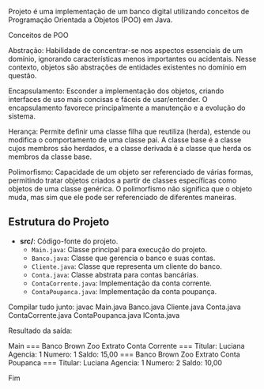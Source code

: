 Projeto é uma implementação de um banco digital utilizando conceitos de Programação Orientada a Objetos (POO) em Java.

Conceitos de POO

Abstração: Habilidade de concentrar-se nos aspectos essenciais de um domínio, ignorando características menos importantes ou acidentais. Nesse contexto, objetos são abstrações de entidades existentes no domínio em questão.

Encapsulamento: Esconder a implementação dos objetos, criando interfaces de uso mais concisas e fáceis de usar/entender. O encapsulamento favorece principalmente a manutenção e a evolução do sistema.

Herança: Permite definir uma classe filha que reutiliza (herda), estende ou modifica o comportamento de uma classe pai. A classe base é a classe cujos membros são herdados, e a classe derivada é a classe que herda os membros da classe base.

Polimorfismo: Capacidade de um objeto ser referenciado de várias formas, permitindo tratar objetos criados a partir de classes específicas como objetos de uma classe genérica. O polimorfismo não significa que o objeto muda, mas sim que ele pode ser referenciado de diferentes maneiras.

## Estrutura do Projeto

- **src/**: Código-fonte do projeto.
  - `Main.java`: Classe principal para execução do projeto.
  - `Banco.java`: Classe que gerencia o banco e suas contas.
  - `Cliente.java`: Classe que representa um cliente do banco.
  - `Conta.java`: Classe abstrata para contas bancárias.
  - `ContaCorrente.java`: Implementação da conta corrente.
  - `ContaPoupanca.java`: Implementação da conta poupança.

Compilar tudo junto: javac Main.java Banco.java Cliente.java Conta.java ContaCorrente.java ContaPoupanca.java IConta.java 

Resultado da saída:

Main 
=== Banco Brown Zoo Extrato Conta Corrente ===
Titular: Luciana
Agencia: 1
Numero: 1
Saldo: 15,00
=== Banco Brown Zoo Extrato Conta Poupanca  ===
Titular: Luciana
Agencia: 1
Numero: 2
Saldo: 10,00

Fim